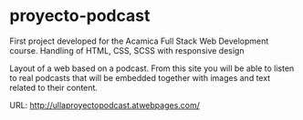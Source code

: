 # proyecto-podcast

First project developed for the Acamica Full Stack Web Development course. Handling of HTML, CSS, SCSS with responsive design

Layout of a web based on a podcast. From this site you will be able to listen to real podcasts that will be embedded together with images and text related to their content.

URL: http://ullaproyectopodcast.atwebpages.com/

